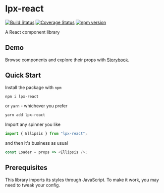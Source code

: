 # lpx-react

[![Build Status](https://travis-ci.org/gautamr2/lpx-react.svg?branch=master)](https://travis-ci.org/gautamr2/lpx-react)
[![Coverage Status](https://coveralls.io/repos/github/gautamr2/lpx-react/badge.svg?branch=master)](https://coveralls.io/github/gautamr2/lpx-react?branch=master)
[![npm version](https://badge.fury.io/js/lpx-react.svg)](https://badge.fury.io/js/lpx-react)

A React component library

## Demo

Browse components and explore their props with [Storybook](https://gautamr2.github.io/lpx-react).

## Quick Start

Install the package with `npm`

```sh
npm i lpx-react
```

or `yarn` - whichever you prefer

```sh
yarn add lpx-react
```

Import any spinner you like

```js
import { Ellipsis } from "lpx-react";
```

and then it's business as usual

```js
const Loader = props => <Ellipsis />;
```

## Prerequisites

This library imports its styles through JavaScript. To make it work, you may need to tweak your config.
